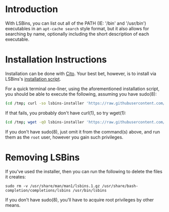 # Introduction

With LSBins, you can list out all of the PATH (IE: '/bin' and '/usr/bin') executables in an `apt-cache search` style format, but it also allows for searching by name, optionally including the short description of each executable.

# Installation Instructions

Installation can be done with [Cito](https://github.com/terminalforlife/Extra/blob/master/source/cito). Your best bet, however, is to install via LSBins's [installation script](https://github.com/terminalforlife/PerlProjects/blob/master/source/lsbins/lsbins-installer).

For a quick terminal one-liner, using the aforementioned installation script, you should be able to execute the following, assuming you have sudo(8):

```sh
(cd /tmp; curl -so lsbins-installer 'https://raw.githubusercontent.com/terminalforlife/PerlProjects/master/source/lsbins/lsbins-installer' && sudo \sh lsbins-installer; rm lsbins-installer)
```

If that fails, you probably don't have curl(1), so try wget(1):

```sh
(cd /tmp; wget -qO lsbins-installer 'https://raw.githubusercontent.com/terminalforlife/PerlProjects/master/source/lsbins/lsbins-installer' && sudo \sh lsbins-installer; rm lsbins-installer)
```

If you don't have sudo(8), just omit it from the command(s) above, and run them as the `root` user, however you gain such privileges.

# Removing LSBins

If you've used the installer, then you can run the following to delete the files it creates:

```
sudo rm -v /usr/share/man/man1/lsbins.1.gz /usr/share/bash-completion/completions/lsbins /usr/bin/lsbins
```

If you don't have sudo(8), you'll have to acquire root privileges by other means.
